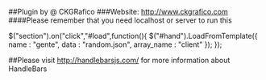 ##Plugin by @ CKGRafico
###Website: http://www.ckgrafico.com
####Please remember that you need localhost or server to run this

$("section").on("click","#load",function(){
	$("#hand").LoadFromTemplate({
		name : "gente",
		data : "random.json",
		array_name : "client"
	});
});

##Please visit http://handlebarsjs.com/ for more information about HandleBars